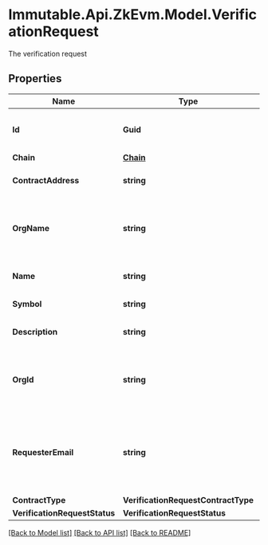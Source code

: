 # Immutable.Api.ZkEvm.Model.VerificationRequest
The verification request

## Properties

Name | Type | Description | Notes
------------ | ------------- | ------------- | -------------
**Id** | **Guid** | The id of the verification request | 
**Chain** | [**Chain**](Chain.md) |  | 
**ContractAddress** | **string** | The contract address | 
**OrgName** | **string** | The name of the organisation associated with this contract | 
**Name** | **string** | The name of the collection | 
**Symbol** | **string** | The symbol of contract | 
**Description** | **string** | The description of collection | 
**OrgId** | **string** | The id of the organisation associated with this contract | 
**RequesterEmail** | **string** | The email address of the user who requested the contract to be verified | 
**ContractType** | **VerificationRequestContractType** |  | 
**VerificationRequestStatus** | **VerificationRequestStatus** |  | 

[[Back to Model list]](../README.md#documentation-for-models) [[Back to API list]](../README.md#documentation-for-api-endpoints) [[Back to README]](../README.md)

